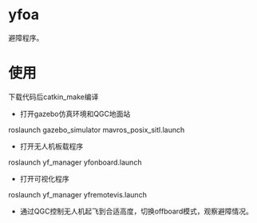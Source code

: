 # yfoa
避障程序。

# 使用
下载代码后catkin_make编译

- 打开gazebo仿真环境和QGC地面站

roslaunch gazebo_simulator mavros_posix_sitl.launch 


- 打开无人机板载程序

roslaunch yf_manager yfonboard.launch 

- 打开可视化程序

roslaunch yf_manager yfremotevis.launch

- 通过QGC控制无人机起飞到合适高度，切换offboard模式，观察避障情况。